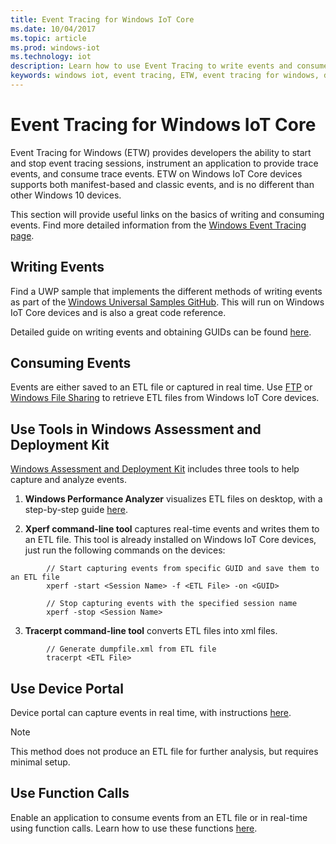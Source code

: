 ```yaml
---
title: Event Tracing for Windows IoT Core
ms.date: 10/04/2017
ms.topic: article
ms.prod: windows-iot
ms.technology: iot
description: Learn how to use Event Tracing to write events and consume events for Windows IoT Core.
keywords: windows iot, event tracing, ETW, event tracing for windows, devices
---
```


# Event Tracing for Windows IoT Core

Event Tracing for Windows (ETW) provides developers the ability to start and stop event tracing sessions, instrument an application to provide trace events, and consume trace events.
ETW on Windows IoT Core devices supports both manifest-based and classic events, and is no different than other Windows 10 devices.

This section will provide useful links on the basics of writing and consuming events. Find more detailed information from the [Windows Event Tracing page](/windows/win32/etw/event-tracing-portal).

## Writing Events

Find a UWP sample that implements the different methods of writing events as part of the [Windows Universal Samples GitHub](https://github.com/Microsoft/Windows-universal-samples/tree/master/Samples/Logging).
This will run on Windows IoT Core devices and is also a great code reference.

Detailed guide on writing events and obtaining GUIDs can be found [here](/windows/win32/etw/writing-events).

## Consuming Events

Events are either saved to an ETL file or captured in real time.
Use [FTP](../connect-your-device/FTP.md) or [Windows File Sharing](../manage-your-device/WindowsFileSharing.md) to retrieve ETL files from Windows IoT Core devices.

## Use Tools in Windows Assessment and Deployment Kit

[Windows Assessment and Deployment Kit](https://go.microsoft.com/fwlink/p/?LinkId=526740) includes three tools to help capture and analyze events.


1. **Windows Performance Analyzer** visualizes ETL files on desktop, with a step-by-step guide [here](/windows-hardware/test/wpt/wpa-step-by-step-guide).

2. **Xperf command-line tool** captures real-time events and writes them to an ETL file. This tool is already installed on Windows IoT Core devices, just run the following commands on the devices:
```
        // Start capturing events from specific GUID and save them to an ETL file
        xperf -start <Session Name> -f <ETL File> -on <GUID>

        // Stop capturing events with the specified session name
        xperf -stop <Session Name>
```

3. **Tracerpt command-line tool** converts ETL files into xml files.
```
        // Generate dumpfile.xml from ETL file
        tracerpt <ETL File>
```

## Use Device Portal

Device portal can capture events in real time, with instructions [here](/windows/uwp/debug-test-perf/device-portal).

> [!NOTE]
> This method does not produce an ETL file for further analysis, but requires minimal setup.

## Use Function Calls

Enable an application to consume events from an ETL file or in real-time using function calls.
Learn how to use these functions [here](/windows/win32/etw/consuming-events).